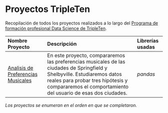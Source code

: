 # Proyectos TripleTen
Recopilación de todos los proyectos realizados a lo largo del  [Programa de formación profesional Data Science de TripleTen](https://tripleten.com/data-scientist/).

| Nombre Proyecto | Descripción | Librerías usadas |
| :---------------------- | :---------------------- | :---------------------- |
| [Analisis de Preferencias Musicales](01preferencias_musicales) | En este proyecto, compararemos las preferencias musicales de las ciudades de Springfield y Shelbyville. Estudiaremos datos reales para probar tres hipótesis y compararemos el comportamiento del usuario de esas dos ciudades. | *pandas* |


*Los proyectos se enumeran en el orden en que se completaron.*

